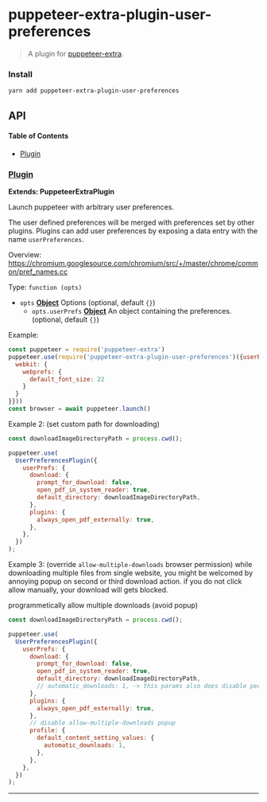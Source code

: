 # puppeteer-extra-plugin-user-preferences

> A plugin for [puppeteer-extra](https://github.com/berstend/puppeteer-extra).

### Install

```bash
yarn add puppeteer-extra-plugin-user-preferences
```

## API

<!-- Generated by documentation.js. Update this documentation by updating the source code. -->

#### Table of Contents

-   [Plugin](#plugin)

### [Plugin](https://github.com/berstend/puppeteer-extra/blob/db57ea66cf10d407cf63af387892492e495a84f2/packages/puppeteer-extra-plugin-user-preferences/index.js#L30-L73)

**Extends: PuppeteerExtraPlugin**

Launch puppeteer with arbitrary user preferences.

The user defined preferences will be merged with preferences set by other plugins.
Plugins can add user preferences by exposing a data entry with the name `userPreferences`.

Overview:
<https://chromium.googlesource.com/chromium/src/+/master/chrome/common/pref_names.cc>

Type: `function (opts)`

-   `opts` **[Object](https://developer.mozilla.org/docs/Web/JavaScript/Reference/Global_Objects/Object)** Options (optional, default `{}`)
    -   `opts.userPrefs` **[Object](https://developer.mozilla.org/docs/Web/JavaScript/Reference/Global_Objects/Object)** An object containing the preferences. (optional, default `{}`)

Example:

```javascript
const puppeteer = require('puppeteer-extra')
puppeteer.use(require('puppeteer-extra-plugin-user-preferences')({userPrefs: {
  webkit: {
    webprefs: {
      default_font_size: 22
    }
  }
}}))
const browser = await puppeteer.launch()
```

Example 2: (set custom path for downloading)
``` js
const downloadImageDirectoryPath = process.cwd();

puppeteer.use(
  UserPreferencesPlugin({
    userPrefs: {
      download: {
        prompt_for_download: false,
        open_pdf_in_system_reader: true,
        default_directory: downloadImageDirectoryPath,
      },
      plugins: {
        always_open_pdf_externally: true,
      },
    },
  })
);
```

Example 3: (override `allow-multiple-downloads` browser permission)
while downloading multiple files from single website, you might be welcomed by annoying popup on second or third download action.
if you do not click allow manually, your download will gets blocked.

programmetically allow multiple downloads (avoid popup)
``` js
const downloadImageDirectoryPath = process.cwd();

puppeteer.use(
  UserPreferencesPlugin({
    userPrefs: {
      download: {
        prompt_for_download: false,
        open_pdf_in_system_reader: true,
        default_directory: downloadImageDirectoryPath,
        // automatic_downloads: 1, -> this params also does disable permission popup in some case (inconsistent behaviour)
      },
      plugins: {
        always_open_pdf_externally: true,
      },
      // disable allow-multiple-downloads popup
      profile: {
        default_content_setting_values: {
          automatic_downloads: 1,
        },
      },
    },
  })
);
```

* * *

